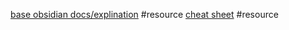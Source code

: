 [base obsidian docs/explination](https://medium.com/beyond-productivity/using-mathjax-in-obsidian-c57640af11ec ) #resource 
[cheat sheet](https://jojozhuang.github.io/tutorial/mathjax-cheat-sheet-for-mathematical-notation/) #resource 